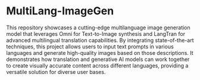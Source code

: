 # MultiLang-ImageGen
This repository showcases a cutting-edge multilanguage image generation model that leverages Omni for Text-to-Image synthesis and LangTran for advanced multilingual translation capabilities.
By integrating state-of-the-art techniques, this project allows users to input text prompts in various languages and generate high-quality images based on those descriptions. It demonstrates how translation and generative AI models can work together to create visually accurate content across different languages, providing a versatile solution for diverse user bases.
